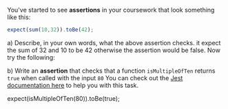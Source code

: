 
You've started to see **assertions** in your coursework that look something like this:

```js
expect(sum(10,32)).toBe(42);
```

a) Describe, in your own words, what the above assertion checks.
it expect the sum of 32 and 10 to be 42 otherwise the assertion would be false.
Now try the following:

b) Write an **assertion** that checks that a function `isMultipleOfTen` returns `true` when called with the input `80`
You can check out the [Jest documentation here](https://jestjs.io/docs/expect#matchers) to help you with this task.

expect(isMultipleOfTen(80)).toBe(true);